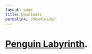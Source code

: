 ```yaml
---
layout: page
title: Downloads
permalink: /Downloads/
---
```


<a href="https://github.com/ClydeFrog04/regan.github.io" target="_blank">Penguin Labyrinth</a>.
===============================================================================================
